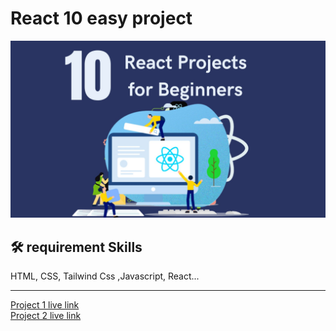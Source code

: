 # React 10 easy project

![Logo](https://github.com/Dev-Rohan1/banner/blob/main/react10.jpg?raw=true)

## 🛠 requirement Skills

HTML, CSS, Tailwind Css ,Javascript, React...

<hr>

[Project 1 live link](https://contact-us-in-react.netlify.app/) <br>
[Project 2 live link](https://dice-game-in-react-js.netlify.app/)
